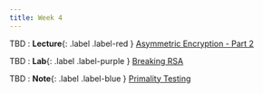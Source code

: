 ```yaml
---
title: Week 4
---
```


TBD
: **Lecture**{: .label .label-red } [Asymmetric Encryption - Part 2](#)

TBD 
: **Lab**{: .label .label-purple } [Breaking RSA](#)

TBD 
: **Note**{: .label .label-blue } [Primality Testing](#)
